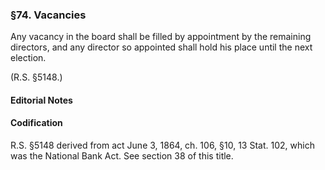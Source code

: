 ### §74. Vacancies ###

Any vacancy in the board shall be filled by appointment by the remaining directors, and any director so appointed shall hold his place until the next election.

(R.S. §5148.)

#### **Editorial Notes** ####

#### Codification ####

R.S. §5148 derived from act June 3, 1864, ch. 106, §10, 13 Stat. 102, which was the National Bank Act. See section 38 of this title.